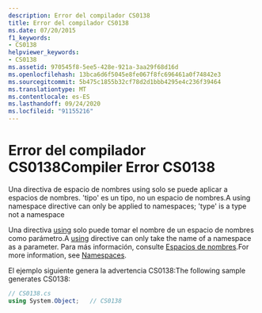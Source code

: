 ```yaml
---
description: Error del compilador CS0138
title: Error del compilador CS0138
ms.date: 07/20/2015
f1_keywords:
- CS0138
helpviewer_keywords:
- CS0138
ms.assetid: 970545f8-5ee5-428e-921a-3aa29f68d16d
ms.openlocfilehash: 13bca6d6f5045e8fe067f8fc696461a0f74842e3
ms.sourcegitcommit: 5b475c1855b32cf78d2d1bbb4295e4c236f39464
ms.translationtype: MT
ms.contentlocale: es-ES
ms.lasthandoff: 09/24/2020
ms.locfileid: "91155216"
---
```

# <a name="compiler-error-cs0138"></a><span data-ttu-id="dc14d-103">Error del compilador CS0138</span><span class="sxs-lookup"><span data-stu-id="dc14d-103">Compiler Error CS0138</span></span>

<span data-ttu-id="dc14d-104">Una directiva de espacio de nombres using solo se puede aplicar a espacios de nombres. 'tipo' es un tipo, no un espacio de nombres.</span><span class="sxs-lookup"><span data-stu-id="dc14d-104">A using namespace directive can only be applied to namespaces; 'type' is a type not a namespace</span></span>  
  
 <span data-ttu-id="dc14d-105">Una directiva [using](../language-reference/keywords/using.md) solo puede tomar el nombre de un espacio de nombres como parámetro.</span><span class="sxs-lookup"><span data-stu-id="dc14d-105">A [using](../language-reference/keywords/using.md) directive can only take the name of a namespace as a parameter.</span></span> <span data-ttu-id="dc14d-106">Para más información, consulte [Espacios de nombres](../programming-guide/namespaces/index.md).</span><span class="sxs-lookup"><span data-stu-id="dc14d-106">For more information, see [Namespaces](../programming-guide/namespaces/index.md).</span></span>  
  
 <span data-ttu-id="dc14d-107">El ejemplo siguiente genera la advertencia CS0138:</span><span class="sxs-lookup"><span data-stu-id="dc14d-107">The following sample generates CS0138:</span></span>  
  
```csharp  
// CS0138.cs  
using System.Object;   // CS0138  
```
